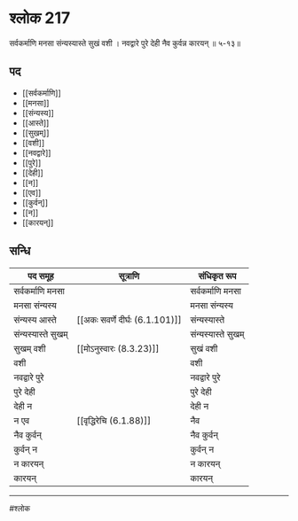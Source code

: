 # श्लोक 217

सर्वकर्माणि मनसा संन्यस्यास्ते सुखं वशी ।
नवद्वारे पुरे देही नैव कुर्वन्न कारयन् ॥ ५-१३॥


## पद 

- [[सर्वकर्माणि]]
- [[मनसा]]
- [[संन्यस्य]]
- [[आस्ते]]
- [[सुखम्]]
- [[वशी]]
- [[नवद्वारे]]
- [[पुरे]]
- [[देही]]
- [[न]]
- [[एव]]
- [[कुर्वन्]]
- [[न]]
- [[कारयन्]]

## सन्धि

| पद समूह | सूत्राणि | संधिकृत रूप |
| ----- | ----- | ----- |
| सर्वकर्माणि मनसा |  | सर्वकर्माणि मनसा |
| मनसा संन्यस्य |  | मनसा संन्यस्य |
| संन्यस्य आस्ते |  [[अकः सवर्णे दीर्घः (6.1.101)]] | संन्यस्यास्ते |
| संन्यस्यास्ते सुखम् |  | संन्यस्यास्ते सुखम् |
| सुखम् वशी |  [[मोऽनुस्वारः (8.3.23)]] | सुखं वशी |
| वशी |  | वशी |
| नवद्वारे पुरे |  | नवद्वारे पुरे |
| पुरे देही |  | पुरे देही |
| देही न |  | देही न |
| न एव |  [[वृद्धिरेचि (6.1.88)]] | नैव |
| नैव कुर्वन् |  | नैव कुर्वन् |
| कुर्वन् न |  | कुर्वन् न |
| न कारयन् |  | न कारयन् |
| कारयन् |  | कारयन् |


---

#श्लोक